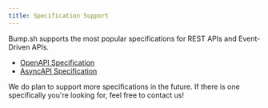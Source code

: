 ```yaml
---
title: Specification Support
---
```


Bump.sh supports the most popular specifications for REST APIs and Event-Driven APIs.

- [OpenAPI Specification](../specification-support/openapi-support)
- [AsyncAPI Specification](../specification-support/asyncapi-support)

We do plan to support more specifications in the future. If there is one specifically you're looking for, feel free to contact us!
